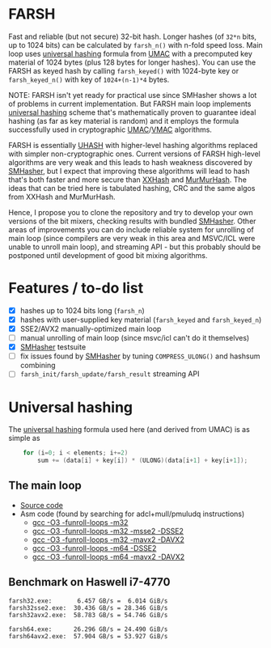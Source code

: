 # FARSH
Fast and reliable (but not secure) 32-bit hash. Longer hashes (of `32*n` bits, up to 1024 bits) can be calculated by `farsh_n()` with n-fold speed loss. Main loop uses [universal hashing](http://en.wikipedia.org/wiki/Universal_hashing) formula from [UMAC](http://en.wikipedia.org/wiki/UMAC) with a precomputed key material of 1024 bytes (plus 128 bytes for longer hashes). You can use the FARSH as keyed hash by calling `farsh_keyed()` with 1024-byte key or `farsh_keyed_n()` with key of `1024+(n-1)*4` bytes.

NOTE: FARSH isn't yet ready for practical use since SMHasher shows a lot of problems in current implementation. But FARSH main loop implements [universal hashing](http://en.wikipedia.org/wiki/Universal_hashing) scheme that's mathematically proven to guarantee ideal hashing (as far as key material is random) and it employs the formula successfully used in cryptographic [UMAC](http://en.wikipedia.org/wiki/UMAC)/[VMAC](http://en.wikipedia.org/wiki/VMAC) algorithms.

FARSH is essentially [UHASH](https://tools.ietf.org/html/rfc4418#section-5) with higher-level hashing algorithms replaced with simpler non-cryptographic ones. Current versions of FARSH high-level algorithms are very weak and this leads to hash weakness discovered by [SMHasher](https://code.google.com/p/smhasher), but I expect that improving these algorithms will lead to hash that's both faster and more secure than [XXHash](https://github.com/Cyan4973/xxHash) and [MurMurHash](http://en.wikipedia.org/wiki/MurmurHash). The ideas that can be tried here is tabulated hashing, CRC and the same algos from XXHash and MurMurHash.

Hence, I propose you to clone the repository and try to develop your own versions of the bit mixers, checking results with bundled [SMHasher](https://code.google.com/p/smhasher). Other areas of improvements you can do include reliable system for unrolling of main loop (since compilers are very weak in this area and MSVC/ICL were unable to unroll main loop), and streaming API - but this probably should be postponed until development of good bit mixing algorithms.

# Features / to-do list
- [x] hashes up to 1024 bits long (`farsh_n`)
- [x] hashes with user-supplied key material (`farsh_keyed` and `farsh_keyed_n`)
- [x] SSE2/AVX2 manually-optimized main loop
- [ ] manual unrolling of main loop (since msvc/icl can't do it themselves)
- [x] [SMHasher](https://code.google.com/p/smhasher) testsuite
- [ ] fix issues found by [SMHasher](https://code.google.com/p/smhasher) by tuning `COMPRESS_ULONG()` and hashsum combining
- [ ] `farsh_init/farsh_update/farsh_result` streaming API

# Universal hashing

The [universal hashing](http://en.wikipedia.org/wiki/Universal_hashing) formula used here (and derived from UMAC) is as simple as
```C
    for (i=0; i < elements; i+=2)
        sum += (data[i] + key[i]) * (ULONG)(data[i+1] + key[i+1]);
```

## The main loop
- [Source code](farsh.c#L34)
- Asm code (found by searching for adcl+mull/pmuludq instructions)
  - [gcc -O3 -funroll-loops -m32](asm_listings/gcc-x86.lst#L297)
  - [gcc -O3 -funroll-loops -m32 -msse2 -DSSE2](asm_listings/gcc-x86-sse2.lst#L320)
  - [gcc -O3 -funroll-loops -m32 -mavx2 -DAVX2](asm_listings/gcc-x86-avx2.lst#L317)
  - [gcc -O3 -funroll-loops -m64 -DSSE2](asm_listings/gcc-x64.lst#L257)
  - [gcc -O3 -funroll-loops -m64 -mavx2 -DAVX2](asm_listings/gcc-x64-avx2.lst#L259)

## Benchmark on Haswell i7-4770
```
farsh32.exe:       6.457 GB/s =  6.014 GiB/s
farsh32sse2.exe:  30.436 GB/s = 28.346 GiB/s
farsh32avx2.exe:  58.783 GB/s = 54.746 GiB/s

farsh64.exe:      26.296 GB/s = 24.490 GiB/s
farsh64avx2.exe:  57.904 GB/s = 53.927 GiB/s
```
